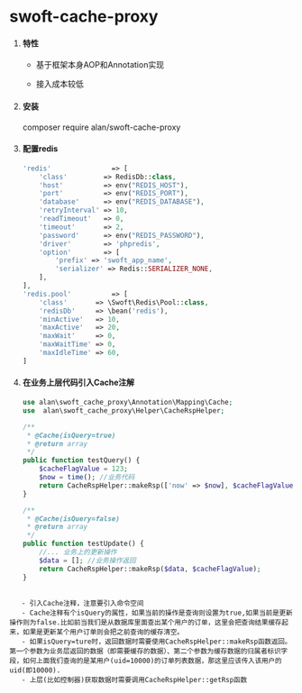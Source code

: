 # swoft-cache-proxy

1. #### 特性

   - 基于框架本身AOP和Annotation实现

   - 接入成本较低

     

2. #### 安装

    composer require alan/swoft-cache-proxy

   

3. #### 配置redis

   ```php
   'redis'               => [
       'class'         => RedisDb::class,
       'host'          => env("REDIS_HOST"),
       'port'          => env("REDIS_PORT"),
       'database'      => env("REDIS_DATABASE"),
       'retryInterval' => 10,
       'readTimeout'   => 0,
       'timeout'       => 2,
       'password'      => env("REDIS_PASSWORD"),
       'driver'        => 'phpredis',
       'option'        => [
           'prefix' => 'swoft_app_name',
           'serializer' => Redis::SERIALIZER_NONE,
       ],
   ],
   'redis.pool'          => [
       'class'       => \Swoft\Redis\Pool::class,
       'redisDb'     => \bean('redis'),
       'minActive'   => 10,
       'maxActive'   => 20,
       'maxWait'     => 0,
       'maxWaitTime' => 0,
       'maxIdleTime' => 60,
   ]
   ```

   

4. #### 在业务上层代码引入Cache注解

   ```php
   use alan\swoft_cache_proxy\Annotation\Mapping\Cache;
   use  alan\swoft_cache_proxy\Helper\CacheRspHelper;
   
   /**
    * @Cache(isQuery=true)
    * @return array
    */
   public function testQuery() {
       $cacheFlagValue = 123;
       $now = time(); //业务代码
       return CacheRspHelper::makeRsp(['now' => $now], $cacheFlagValue);
   }
   
   /**
    * @Cache(isQuery=false)
    * @return array
    */
   public function testUpdate() {
       //... 业务上的更新操作
       $data = []; //业务操作返回
       return CacheRspHelper::makeRsp($data, $cacheFlagValue);
   }
```
   
   - 引入Cache注释，注意要引入命令空间
   - Cache注释有个isQuery的属性，如果当前的操作是查询则设置为true,如果当前是更新操作则为false.比如前当我们是从数据库里面查出某个用户的订单，这里会把查询结果缓存起来，如果是更新某个用户订单则会把之前查询的缓存清空。
   - 如果isQuery=ture时，返回数据时需要使用CacheRspHelper::makeRsp函数返回。第一个参数为业务层返回的数据（即需要缓存的数据）、第二个参数为缓存数据的归属者标识字段，如何上面我们查询的是某用户(uid=10000)的订单列表数据，那这里应该传入该用户的uid(即10000).
   - 上层(比如控制器)获取数据时需要调用CacheRspHelper::getRsp函数

